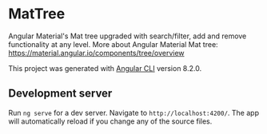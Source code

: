 # MatTree

Angular Material's Mat tree upgraded with search/filter, add and remove functionality at any level.
More about Angular Material Mat tree: https://material.angular.io/components/tree/overview

This project was generated with [Angular CLI](https://github.com/angular/angular-cli) version 8.2.0.

## Development server

Run `ng serve` for a dev server. Navigate to `http://localhost:4200/`. The app will automatically reload if you change any of the source files.
